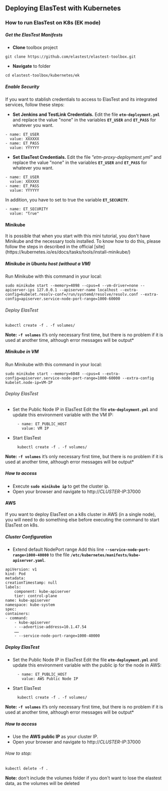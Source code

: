 <div class="range range-xs-left">
<div class="cell-xs-10 cell-lg-6 text-md-left inset-md-right-80 cell-lg-push-1 offset-top-50 offset-lg-top-0">
<h2 id="content" class="h1">Deploying ElasTest with Kubernetes</h2>
<div class="offset-top-30 offset-md-top-30">
</div>
</div>
</div>

<h3 class="small-subtitle">How to run ElasTest on K8s (EK mode)</h3>

##### Get the ElasTest Manifests
- **Clone** toolbox project    
```
git clone https://github.com/elastest/elastest-toolbox.git
```
<p></p>

- **Navigate** to folder
```
cd elastest-toolbox/kubernetes/ek
```
##### Enable Security
If you want to stablish credentials to access to ElasTest and its integrated services, follow these steps:

- **Set Jenkins and TestLink Credentials.** Edit the file **`etm-deployment.yml`** and replace the value "none" in the variables **`ET_USER`** and **`ET_PASS`** for whatever you want.
```
- name: ET_USER
  value: XXXXXX
- name: ET_PASS
  value: YYYYYY
```
<p></p>

- **Set ElasTest Credentials.** Edit the file *"etm-proxy-deployment.yml"* and replace the value "none" in the variables **`ET_USER`** and **`ET_PASS`** for whatever you want.
```
- name: ET_USER
  value: XXXXXX
- name: ET_PASS
  value: YYYYYY
```
<p></p>

In addition, you have to set to true the variable **`ET_SECURITY`**.
```
- name: ET_SECURITY
  value: "true"
```

<h4 class="holder-subtitle link-top">Minikube</h4>
It is possible that when you start with this mini tutorial, you don't have Minikube and the necessary tools installed. To know how to do this, please follow the steps in described in the official [site](https://kubernetes.io/es/docs/tasks/tools/install-minikube/)

##### **Minikube in Ubuntu host (without a VM)**
Run Minikube with this command in your local:
```
sudo minikube start --memory=4098 --cpus=4 --vm-driver=none --apiserver-ips 127.0.0.1 --apiserver-name localhost --extra-config=kubelet.resolv-conf=/run/systemd/resolve/resolv.conf --extra-config=apiserver.service-node-port-range=1000-60000
```

###### Deploy ElasTest

```
kubectl create -f . -f volumes/
```
        
**Note:** **`-f volumes`** it’s only necessary first time, but there is no problem if it is used at another time, although error messages will be output*

##### **Minikube in VM**
Run Minikube with this command in your local:
```
sudo minikube start --memory=6048 --cpus=4 --extra-config=apiserver.service-node-port-range=1000-60000 --extra-config kubelet.node-ip=VM-IP
```

###### Deploy ElasTest

- Set the Public Node IP in ElasTest
Edit the file **`etm-deployment.yml`** and update this environment variable with the VM IP:
    
        - name: ET_PUBLIC_HOST
          value: VM IP
    

- Start ElasTest
    
        kubectl create -f . -f volumes/
**Note:** **`-f volumes`** it’s only necessary first time, but there is no problem if it is used at another time, although error messages will be output*



##### How to access
- Execute **`sudo minikube ip`** to get the cluster ip.
- Open your browser and navigate to http://*CLUSTER-IP*:37000

<h4 class="holder-subtitle link-top">AWS</h4>

If you want to deploy ElasTest on a k8s cluster in AWS (in a single node), you will need to do something else before executing the command to start ElasTest on k8s.

##### Cluster Configuration
- Extend default NodePort range 
Add this line **`--service-node-port-range=1000-40000`** to the file **`/etc/kubernetes/manifests/kube-apiserver.yaml`**.

```
apiVersion: v1
kind: Pod
metadata:
creationTimestamp: null
labels:
    component: kube-apiserver
    tier: control-plane
name: kube-apiserver
namespace: kube-system
spec:
containers:
- command:
    - kube-apiserver
    - --advertise-address=10.1.47.54
    ……
    - --service-node-port-range=1000-40000
```

##### Deploy ElasTest
- Set the Public Node IP in ElasTest
Edit the file **`etm-deployment.yml`** and update this environment variable with the public ip for the node in AWS:

        - name: ET_PUBLIC_HOST
          value: AWS Public Node IP

- Start ElasTest

        kubectl create -f . -f volumes/
**Note:** **`-f volumes`** it’s only necessary first time, but there is no problem if it is used at another time, although error messages will be output*

##### How to access
- Use the **AWS public IP** as your cluster IP.
- Open your browser and navigate to http://*CLUSTER-IP*:37000


###### How to stop:
```
kubectl delete -f .
```

**Note:** don't include the volumes folder if you don't want to lose the elastest data, as the volumes will be deleted






